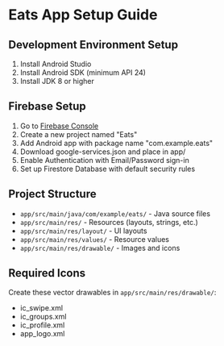 # Eats App Setup Guide

## Development Environment Setup
1. Install Android Studio
2. Install Android SDK (minimum API 24)
3. Install JDK 8 or higher

## Firebase Setup
1. Go to [Firebase Console](https://console.firebase.google.com)
2. Create a new project named "Eats"
3. Add Android app with package name "com.example.eats"
4. Download google-services.json and place in app/
5. Enable Authentication with Email/Password sign-in
6. Set up Firestore Database with default security rules

## Project Structure
- `app/src/main/java/com/example/eats/` - Java source files
- `app/src/main/res/` - Resources (layouts, strings, etc.)
- `app/src/main/res/layout/` - UI layouts
- `app/src/main/res/values/` - Resource values
- `app/src/main/res/drawable/` - Images and icons

## Required Icons
Create these vector drawables in `app/src/main/res/drawable/`:
- ic_swipe.xml
- ic_groups.xml
- ic_profile.xml
- app_logo.xml 